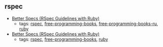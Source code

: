 rspec 
---
* [Better Specs (RSpec Guidelines with Ruby)](http://betterspecs.org/ru)
    * tags: [rspec](../tags/rspec.md), [free-programming-books](../tags/free-programming-books.md), [free-programming-books-ru](../tags/free-programming-books-ru.md), [ruby](../tags/ruby.md)
* [Better Specs (RSpec Guidelines with Ruby)](http://betterspecs.org)
    * tags: [rspec](../tags/rspec.md), [free-programming-books](../tags/free-programming-books.md), [ruby](../tags/ruby.md)
